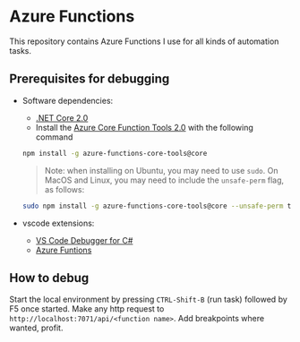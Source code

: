 # Azure Functions

This repository contains Azure Functions I use for all kinds of automation tasks.

## Prerequisites for debugging
* Software dependencies:
  * [.NET Core 2.0](https://www.microsoft.com/net/download/core)
  * Install the [Azure Core Function Tools 2.0](https://docs.microsoft.com/en-us/azure/azure-functions/functions-run-local) with the following command
  ```bash
  npm install -g azure-functions-core-tools@core
  ```
  > Note: when installing on Ubuntu, you may need to use `sudo`. On MacOS and Linux, you may need to include the `unsafe-perm` flag, as follows:
  ```bash
  sudo npm install -g azure-functions-core-tools@core --unsafe-perm true
  ```

* vscode extensions:
  * [VS Code Debugger for C#](https://marketplace.visualstudio.com/items?itemName=ms-vscode.csharp)
  * [Azure Funtions](https://marketplace.visualstudio.com/items?itemName=ms-azuretools.vscode-azurefunctions)

## How to debug
Start the local environment by pressing `CTRL-Shift-B` (run task) followed by F5 once started. Make any http request to `http://localhost:7071/api/<function name>`. Add breakpoints where wanted, profit.
